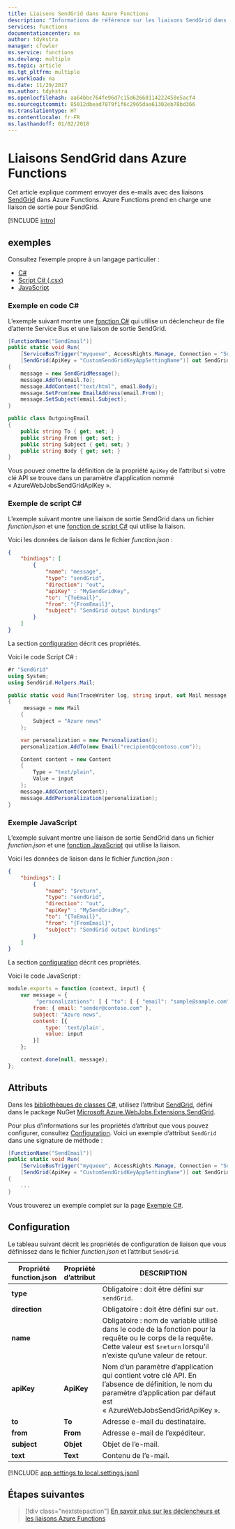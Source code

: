 ```yaml
---
title: Liaisons SendGrid dans Azure Functions
description: "Informations de référence sur les liaisons SendGrid dans Azure Functions."
services: functions
documentationcenter: na
author: tdykstra
manager: cfowler
ms.service: functions
ms.devlang: multiple
ms.topic: article
ms.tgt_pltfrm: multiple
ms.workload: na
ms.date: 11/29/2017
ms.author: tdykstra
ms.openlocfilehash: aa64bbc764fe96d7c15d62660114222458e5acf4
ms.sourcegitcommit: 85012dbead7879f1f6c2965daa61302eb78bd366
ms.translationtype: HT
ms.contentlocale: fr-FR
ms.lasthandoff: 01/02/2018
---
```

# <a name="azure-functions-sendgrid-bindings"></a>Liaisons SendGrid dans Azure Functions

Cet article explique comment envoyer des e-mails avec des liaisons [SendGrid](https://sendgrid.com/docs/User_Guide/index.html) dans Azure Functions. Azure Functions prend en charge une liaison de sortie pour SendGrid.

[!INCLUDE [intro](../../includes/functions-bindings-intro.md)]

## <a name="example"></a>exemples

Consultez l’exemple propre à un langage particulier :

* [C#](#c-example)
* [Script C# (.csx)](#c-script-example)
* [JavaScript](#javascript-example)

### <a name="c-example"></a>Exemple en code C#

L’exemple suivant montre une [fonction C#](functions-dotnet-class-library.md) qui utilise un déclencheur de file d’attente Service Bus et une liaison de sortie SendGrid.

```cs
[FunctionName("SendEmail")]
public static void Run(
    [ServiceBusTrigger("myqueue", AccessRights.Manage, Connection = "ServiceBusConnection")] OutgoingEmail email,
    [SendGrid(ApiKey = "CustomSendGridKeyAppSettingName")] out SendGridMessage message)
{
    message = new SendGridMessage();
    message.AddTo(email.To);
    message.AddContent("text/html", email.Body);
    message.SetFrom(new EmailAddress(email.From));
    message.SetSubject(email.Subject);
}

public class OutgoingEmail
{
    public string To { get; set; }
    public string From { get; set; }
    public string Subject { get; set; }
    public string Body { get; set; }
}
```

Vous pouvez omettre la définition de la propriété `ApiKey` de l’attribut si votre clé API se trouve dans un paramètre d’application nommé « AzureWebJobsSendGridApiKey ».

### <a name="c-script-example"></a>Exemple de script C#

L’exemple suivant montre une liaison de sortie SendGrid dans un fichier *function.json* et une [fonction de script C#](functions-reference-csharp.md) qui utilise la liaison.

Voici les données de liaison dans le fichier *function.json* :

```json 
{
    "bindings": [
        {
            "name": "message",
            "type": "sendGrid",
            "direction": "out",
            "apiKey" : "MySendGridKey",
            "to": "{ToEmail}",
            "from": "{FromEmail}",
            "subject": "SendGrid output bindings"
        }
    ]
}
```

La section [configuration](#configuration) décrit ces propriétés.

Voici le code Script C# :

```csharp
#r "SendGrid"
using System;
using SendGrid.Helpers.Mail;

public static void Run(TraceWriter log, string input, out Mail message)
{
     message = new Mail
    {        
        Subject = "Azure news"          
    };

    var personalization = new Personalization();
    personalization.AddTo(new Email("recipient@contoso.com"));   

    Content content = new Content
    {
        Type = "text/plain",
        Value = input
    };
    message.AddContent(content);
    message.AddPersonalization(personalization);
}
```

### <a name="javascript-example"></a>Exemple JavaScript

L’exemple suivant montre une liaison de sortie SendGrid dans un fichier *function.json* et une [fonction JavaScript](functions-reference-node.md) qui utilise la liaison.

Voici les données de liaison dans le fichier *function.json* :

```json 
{
    "bindings": [
        {
            "name": "$return",
            "type": "sendGrid",
            "direction": "out",
            "apiKey" : "MySendGridKey",
            "to": "{ToEmail}",
            "from": "{FromEmail}",
            "subject": "SendGrid output bindings"
        }
    ]
}
```

La section [configuration](#configuration) décrit ces propriétés.

Voici le code JavaScript :

```javascript
module.exports = function (context, input) {    
    var message = {
         "personalizations": [ { "to": [ { "email": "sample@sample.com" } ] } ],
        from: { email: "sender@contoso.com" },        
        subject: "Azure news",
        content: [{
            type: 'text/plain',
            value: input
        }]
    };

    context.done(null, message);
};
```

## <a name="attributes"></a>Attributs

Dans les [bibliothèques de classes C#](functions-dotnet-class-library.md), utilisez l’attribut [SendGrid](https://github.com/Azure/azure-webjobs-sdk-extensions/blob/master/src/WebJobs.Extensions.SendGrid/SendGridAttribute.cs), défini dans le package NuGet [Microsoft.Azure.WebJobs.Extensions.SendGrid](http://www.nuget.org/packages/Microsoft.Azure.WebJobs.Extensions.SendGrid).

Pour plus d’informations sur les propriétés d’attribut que vous pouvez configurer, consultez [Configuration](#configuration). Voici un exemple d’attribut `SendGrid` dans une signature de méthode :

```csharp
[FunctionName("SendEmail")]
public static void Run(
    [ServiceBusTrigger("myqueue", AccessRights.Manage, Connection = "ServiceBusConnection")] OutgoingEmail email,
    [SendGrid(ApiKey = "CustomSendGridKeyAppSettingName")] out SendGridMessage message)
{
    ...
}
```

Vous trouverez un exemple complet sur la page [Exemple C#](#c-example).

## <a name="configuration"></a>Configuration

Le tableau suivant décrit les propriétés de configuration de liaison que vous définissez dans le fichier *function.json* et l’attribut `SendGrid`.

|Propriété function.json | Propriété d’attribut |DESCRIPTION|
|---------|---------|----------------------|
|**type**|| Obligatoire : doit être défini sur `sendGrid`.|
|**direction**|| Obligatoire : doit être défini sur `out`.|
|**name**|| Obligatoire : nom de variable utilisé dans le code de la fonction pour la requête ou le corps de la requête. Cette valeur est ```$return``` lorsqu’il n’existe qu’une valeur de retour. |
|**apiKey**|**ApiKey**| Nom d’un paramètre d’application qui contient votre clé API. En l’absence de définition, le nom du paramètre d’application par défaut est « AzureWebJobsSendGridApiKey ».|
|**to**|**To**| Adresse e-mail du destinataire. |
|**from**|**From**| Adresse e-mail de l’expéditeur. |
|**subject**|**Objet**| Objet de l’e-mail. |
|**text**|**Text**| Contenu de l’e-mail. |

[!INCLUDE [app settings to local.settings.json](../../includes/functions-app-settings-local.md)]

## <a name="next-steps"></a>Étapes suivantes

> [!div class="nextstepaction"]
> [En savoir plus sur les déclencheurs et les liaisons Azure Functions](functions-triggers-bindings.md)